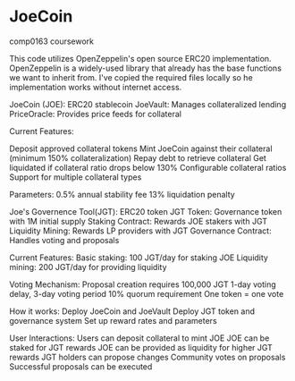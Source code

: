 # JoeCoin
comp0163 coursework

This code utilizes OpenZeppelin's open source ERC20 implementation. OpenZeppelin is a widely-used library that already has the base functions we want to inherit from.  I've copied the required files locally so he implementation works without internet access.

JoeCoin (JOE): ERC20 stablecoin
JoeVault: Manages collateralized lending
PriceOracle: Provides price feeds for collateral

Current Features:

Deposit approved collateral tokens
Mint JoeCoin against their collateral (minimum 150% collateralization)
Repay debt to retrieve collateral
Get liquidated if collateral ratio drops below 130%
Configurable collateral ratios
Support for multiple collateral types

Parameters:
0.5% annual stability fee
13% liquidation penalty


Joe's Governence Tool(JGT): ERC20 token
JGT Token: Governance token with 1M initial supply
Staking Contract: Rewards JOE stakers with JGT
Liquidity Mining: Rewards LP providers with JGT
Governance Contract: Handles voting and proposals

Current Features:
Basic staking: 100 JGT/day for staking JOE
Liquidity mining: 200 JGT/day for providing liquidity


Voting Mechanism:
Proposal creation requires 100,000 JGT
1-day voting delay, 3-day voting period
10% quorum requirement
One token = one vote



How it works:
Deploy JoeCoin and JoeVault
Deploy JGT token and governance system
Set up reward rates and parameters


User Interactions:
Users can deposit collateral to mint JOE
JOE can be staked for JGT rewards
JOE can be provided as liquidity for higher JGT rewards
JGT holders can propose changes
Community votes on proposals
Successful proposals can be executed

